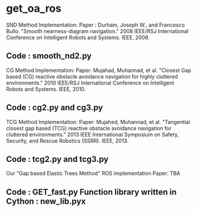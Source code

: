 # get_oa_ros

SND Method Implementation:
Paper : Durham, Joseph W., and Francesco Bullo. "Smooth nearness-diagram navigation." 2008 IEEE/RSJ International Conference on Intelligent Robots and Systems. IEEE, 2008.

Code : smooth_nd2.py
-------------------------------------------------------------------------------------------------------------------------------------------------------------------

CG Method Implementation:
Paper: Mujahad, Muhannad, et al. "Closest Gap based (CG) reactive obstacle avoidance navigation for highly cluttered environments." 2010 IEEE/RSJ International Conference on Intelligent Robots and Systems. IEEE, 2010.

Code : cg2.py and cg3.py
-------------------------------------------------------------------------------------------------------------------------------------------------------------------
TCG Method Implementation:
Paper: Mujahed, Muhannad, et al. "Tangential closest gap based (TCG) reactive obstacle avoidance navigation for cluttered environments." 2013 IEEE International Symposium on Safety, Security, and Rescue Robotics (SSRR). IEEE, 2013.

Code : tcg2.py and tcg3.py
-------------------------------------------------------------------------------------------------------------------------------------------------------------------
Our "Gap based Elastic Trees Method" ROS implementation
Paper: TBA

Code : GET_fast.py
Function library written in Cython : new_lib.pyx
-------------------------------------------------------------------------------------------------------------------------------------------------------------------


